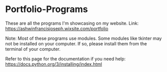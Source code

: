 # Portfolio-Programs
These are all the programs I'm showcasing on my website. 
Link: https://ashwinfrancisjoseph.wixsite.com/portfolio

Note: Most of these programs use modules. Some modules like tkinter may not be installed on your computer.
If so, please install them from the terminal of your computer.

Refer to this page for the documentation if you need help: https://docs.python.org/3/installing/index.html
